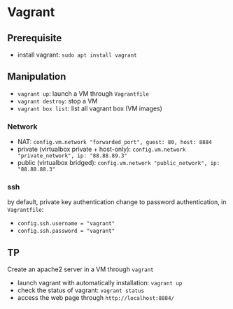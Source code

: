 # Vagrant
## Prerequisite
- install vagrant: `sudo apt install vagrant`

## Manipulation
- `vagrant up`: launch a VM through `Vagrantfile`
- `vagrant destroy`: stop a VM
- `vagrant box list`: list all vagrant box (VM images)

### Network
- NAT: `config.vm.network "forwarded_port", guest: 80, host: 8884`
- private (virtualbox private + host-only): `config.vm.network "private_network", ip: "88.88.89.3"`
- public (virtualbox bridged): `config.vm.network "public_network", ip: "88.88.88.3"`

### ssh
by default, private key authentication
change to password authentication, in `Vagrantfile`:
- `config.ssh.username = "vagrant"`
- `config.ssh.password = "vagrant"`

## TP
Create an apache2 server in a VM through `vagrant`
- launch vagrant with automatically installation: `vagrant up`
- check the status of vagrant: `vagrant status`
- access the web page through `http://localhost:8884/`
